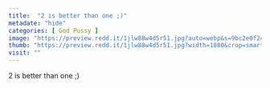 ```yaml
---
title:  "2 is better than one ;)"
metadate: "hide"
categories: [ God Pussy ]
image: "https://preview.redd.it/1jlw88w4d5r51.jpg?auto=webp&s=9bc2e0f24240fe424ad6ca79c8db80e938380d6c"
thumb: "https://preview.redd.it/1jlw88w4d5r51.jpg?width=1080&crop=smart&auto=webp&s=a9df7aef4c78ff4e1ab80dd0e26918b956f31f52"
visit: ""
---
```

2 is better than one ;)

